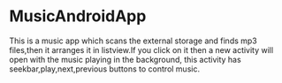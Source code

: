 # MusicAndroidApp
This is a music app which scans the external storage and finds mp3 files,then it arranges it in listview.If you click on it then a new activity will open with the music playing in the background, this activity has seekbar,play,next,previous buttons to control music.
